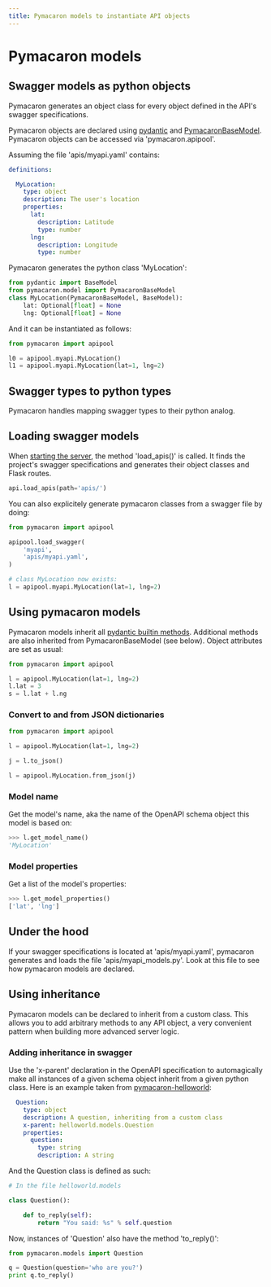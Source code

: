```yaml
---
title: Pymacaron models to instantiate API objects
---
```


Pymacaron models
================

## Swagger models as python objects

Pymacaron generates an object class for every object defined in the API's swagger specifications.

Pymacaron objects are declared using [pydantic](https://pydantic-docs.helpmanual.io/) and [PymacaronBaseModel](https://github.com/pymacaron/pymacaron-core/blob/master/pymacaron_core/models.py). Pymacaron objects can be accessed via 'pymacaron.apipool'.

Assuming the file 'apis/myapi.yaml' contains:

```yaml
definitions:

  MyLocation:
    type: object
    description: The user's location
    properties:
      lat:
        description: Latitude
        type: number
      lng:
        description: Longitude
        type: number
```

Pymacaron generates the python class 'MyLocation':

```python
from pydantic import BaseModel
from pymacaron.model import PymacaronBaseModel
class MyLocation(PymacaronBaseModel, BaseModel):
    lat: Optional[float] = None
    lng: Optional[float] = None
```

And it can be instantiated as follows:

```python
from pymacaron import apipool

l0 = apipool.myapi.MyLocation()
l1 = apipool.myapi.MyLocation(lat=1, lng=2)
```

## Swagger types to python types

Pymacaron handles mapping swagger types to their python analog.

## Loading swagger models

When [starting the server](http://pymacaron.com/code.html), the method 'load_apis()' is called. It finds the project's swagger specifications and generates their object classes and Flask routes.

```python
api.load_apis(path='apis/')
```

You can also explicitely generate pymacaron classes from a swagger file by doing:

```python
from pymacaron import apipool

apipool.load_swagger(
    'myapi',
    'apis/myapi.yaml',
)

# class MyLocation now exists:
l = apipool.myapi.MyLocation(lat=1, lng=2)
```

## Using pymacaron models

Pymacaron models inherit all [pydantic builtin methods](https://pydantic-docs.helpmanual.io/). Additional methods are also inherited from PymacaronBaseModel (see below). Object attributes are set as usual:

```python
from pymacaron import apipool

l = apipool.MyLocation(lat=1, lng=2)
l.lat = 3
s = l.lat + l.ng
```

### Convert to and from JSON dictionaries

```python
from pymacaron import apipool

l = apipool.MyLocation(lat=1, lng=2)

j = l.to_json()

l = apipool.MyLocation.from_json(j)
```

### Model name

Get the model's name, aka the name of the OpenAPI schema object this model is
based on:

```python
>>> l.get_model_name()
'MyLocation'
```

### Model properties

Get a list of the model's properties:

```python
>>> l.get_model_properties()
['lat', 'lng']
```


## Under the hood

If your swagger specifications is located at 'apis/myapi.yaml', pymacaron generates and loads the file 'apis/myapi_models.py'. Look at this file to
see how pymacaron models are declared.

## Using inheritance

Pymacaron models can be declared to inherit from a custom class. This allows you to add arbitrary methods to any API object, a very convenient pattern when building more advanced server logic.

### Adding inheritance in swagger

Use the 'x-parent' declaration in the OpenAPI specification to automagically
make all instances of a given schema object inherit from a given python
class. Here is an example taken from
[pymacaron-helloworld](https://github.com/pymacaron/pymacaron-helloworld/blob/master/apis/helloworld.yaml):

```yaml
  Question:
    type: object
    description: A question, inheriting from a custom class
    x-parent: helloworld.models.Question
    properties:
      question:
        type: string
        description: A string
```

And the Question class is defined as such:

```python
# In the file helloworld.models

class Question():

    def to_reply(self):
        return "You said: %s" % self.question
```

Now, instances of 'Question' also have the method 'to_reply()':

```python
from pymacaron.models import Question

q = Question(question='who are you?')
print q.to_reply()
```
